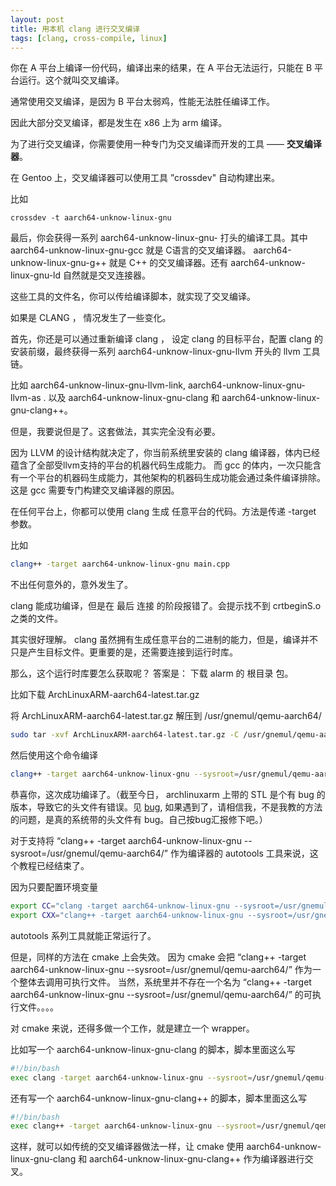 ```yaml
---
layout: post
title: 用本机 clang 进行交叉编译
tags: [clang, cross-compile, linux]
---
```


你在 A 平台上编译一份代码，编译出来的结果，在 A 平台无法运行，只能在 B 平台运行。这个就叫交叉编译。

通常使用交叉编译，是因为 B 平台太弱鸡，性能无法胜任编译工作。

因此大部分交叉编译，都是发生在 x86 上为 arm 编译。

为了进行交叉编译，你需要使用一种专门为交叉编译而开发的工具 —— **交叉编译器**。

在 Gentoo 上，交叉编译器可以使用工具 ”crossdev" 自动构建出来。

比如

```base
crossdev -t aarch64-unknow-linux-gnu
```

最后，你会获得一系列 aarch64-unknow-linux-gnu- 打头的编译工具。其中 aarch64-unknow-linux-gnu-gcc 就是 C语言的交叉编译器。
aarch64-unknow-linux-gnu-g++ 就是 C++ 的交叉编译器。还有 aarch64-unknow-linux-gnu-ld 自然就是交叉连接器。

这些工具的文件名，你可以传给编译脚本，就实现了交叉编译。

如果是 CLANG ， 情况发生了一些变化。

首先，你还是可以通过重新编译 clang ， 设定 clang 的目标平台，配置 clang 的安装前缀，最终获得一系列 aarch64-unknow-linux-gnu-llvm 开头的 llvm 工具链。

比如 aarch64-unknow-linux-gnu-llvm-link, aarch64-unknow-linux-gnu-llvm-as . 以及 aarch64-unknow-linux-gnu-clang 和 aarch64-unknow-linux-gnu-clang++。

但是，我要说但是了。这套做法，其实完全没有必要。

因为 LLVM 的设计结构就决定了，你当前系统里安装的 clang 编译器，体内已经蕴含了全部受llvm支持的平台的机器代码生成能力。
而 gcc 的体内，一次只能含有一个平台的机器码生成能力，其他架构的机器码生成功能会通过条件编译排除。这是 gcc 需要专门构建交叉编译器的原因。


在任何平台上，你都可以使用 clang 生成 任意平台的代码。方法是传递 -target 参数。

比如

```bash
clang++ -target aarch64-unknow-linux-gnu main.cpp
```

不出任何意外的，意外发生了。

clang 能成功编译，但是在 最后 连接 的阶段报错了。会提示找不到 crtbeginS.o 之类的文件。

其实很好理解。 clang 虽然拥有生成任意平台的二进制的能力，但是，编译并不只是产生目标文件。更重要的是，还需要连接到运行时库。

那么，这个运行时库要怎么获取呢？ 答案是： 下载 alarm 的 根目录 包。

比如下载 ArchLinuxARM-aarch64-latest.tar.gz

将 ArchLinuxARM-aarch64-latest.tar.gz 解压到 /usr/gnemul/qemu-aarch64/

```bash
sudo tar -xvf ArchLinuxARM-aarch64-latest.tar.gz -C /usr/gnemul/qemu-aarch64/
```

然后使用这个命令编译

```bash
clang++ -target aarch64-unknow-linux-gnu --sysroot=/usr/gnemul/qemu-aarch64/ main.cpp
```

恭喜你，这次成功编译了。（截至今日， archlinuxarm 上带的 STL 是个有 bug 的版本，导致它的头文件有错误。见 [bug](https://github.com/llvm/llvm-project/issues/92586), 如果遇到了，请相信我，不是我教的方法的问题，是真的系统带的头文件有 bug。自己按bug汇报修下吧。）


对于支持将 “clang++ -target aarch64-unknow-linux-gnu --sysroot=/usr/gnemul/qemu-aarch64/” 作为编译器的 autotools 工具来说，这个教程已经结束了。

因为只要配置环境变量

```bash
export CC="clang -target aarch64-unknow-linux-gnu --sysroot=/usr/gnemul/qemu-aarch64/"
export CXX="clang++ -target aarch64-unknow-linux-gnu --sysroot=/usr/gnemul/qemu-aarch64/"
```

autotools 系列工具就能正常运行了。

但是，同样的方法在 cmake 上会失效。
因为 cmake 会把 “clang++ -target aarch64-unknow-linux-gnu --sysroot=/usr/gnemul/qemu-aarch64/” 作为一个整体去调用可执行文件。
当然，系统里并不存在一个名为 “clang++ -target aarch64-unknow-linux-gnu --sysroot=/usr/gnemul/qemu-aarch64/” 的可执行文件。。。。

对 cmake 来说，还得多做一个工作，就是建立一个 wrapper。

比如写一个 aarch64-unknow-linux-gnu-clang 的脚本，脚本里面这么写

```bash
#!/bin/bash
exec clang -target aarch64-unknow-linux-gnu --sysroot=/usr/gnemul/qemu-aarch64/ $*
```

还有写一个 aarch64-unknow-linux-gnu-clang++ 的脚本，脚本里面这么写

```bash
#!/bin/bash
exec clang++ -target aarch64-unknow-linux-gnu --sysroot=/usr/gnemul/qemu-aarch64/ $*
```

这样，就可以如传统的交叉编译器做法一样，让 cmake 使用 aarch64-unknow-linux-gnu-clang 和 aarch64-unknow-linux-gnu-clang++ 作为编译器进行交叉。


